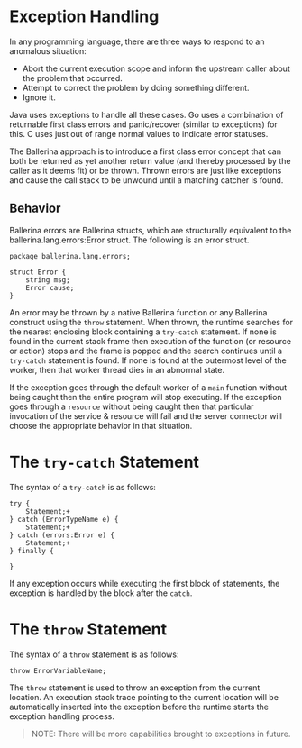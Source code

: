 # Exception Handling

In any programming language, there are three ways to respond to an anomalous situation:
- Abort the current execution scope and inform the upstream caller about the problem that occurred.
- Attempt to correct the problem by doing something different.
- Ignore it. 

Java uses exceptions to handle all these cases. Go uses a combination of returnable first class errors and panic/recover (similar to exceptions) for this. C uses just out of range normal values to indicate error statuses.

The Ballerina approach is to introduce a first class error concept that can both be returned as yet another return value (and thereby processed by the caller as it deems fit) or be thrown. Thrown errors are just like exceptions and cause the call stack to be unwound until a matching catcher is found.

## Behavior

Ballerina errors are Ballerina structs, which are structurally equivalent to the ballerina.lang.errors:Error struct. The following is an error struct.

```
package ballerina.lang.errors;

struct Error {
	string msg;
	Error cause;
}
```

An error may be thrown by a native Ballerina function or any Ballerina construct using the `throw` statement. When thrown, the runtime searches for the nearest enclosing block containing a `try-catch` statement. If none is found in the current stack frame then execution of the function (or resource or action) stops and the frame is popped and the search continues until a `try-catch` statement is found. If none is found at the outermost level of the worker, then that worker thread dies in an abnormal state.

If the exception goes through the default worker of a `main` function without being caught then the entire program will stop executing. If the exception goes through a `resource` without being caught then that particular invocation of the service & resource will fail and the server connector will choose the appropriate behavior in that situation.

# The `try-catch` Statement

The syntax of a `try-catch` is as follows:
```
try {
    Statement;+
} catch (ErrorTypeName e) {
    Statement;+
} catch (errors:Error e) {
    Statement;+
} finally {

}
```
If any exception occurs while executing the first block of statements, the exception is handled by the block after the `catch`.

# The `throw` Statement

The syntax of a `throw` statement is as follows:
```
throw ErrorVariableName;
```

The `throw` statement is used to throw an exception from the current location. An execution stack trace pointing to the current location will be automatically inserted into the exception before the runtime starts the exception handling process.

> NOTE: There will be more capabilities brought to exceptions in future.
